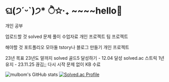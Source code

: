 # ଘ(੭ˊᵕˋ)੭* ੈ✩‧₊ ~~~~hello👋
개인 공부

업로드할 것
solved 문제 풀이
수업자료
개인 프로젝트
팀 프로젝트

해야할 것
포트폴리오 모아둘 tstory나 블로그 만들기
개인 프로젝트

23년 목표
23년도 말까지 solved 골드5 달성하기 - 12.04 달성
solved.ac 스트릭 1년 유지 - 23.11.25 끊김;; 다시 시작
문제 없이 KB 수료


![mulbom's GitHub stats](https://github-readme-stats.vercel.app/api?username=mulbom&show_icons=true&theme=radical) 
[![Solved.ac Profile](http://mazassumnida.wtf/api/generate_badge?boj=qudwls0315)](https://solved.ac/qudwls0315)
